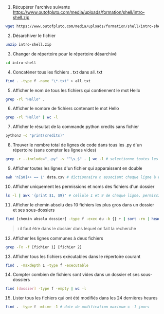 1. Récupérer l'archive suivante https://www.outofpluto.com/media/uploads/formation/shell/intro-shell.zip

```sh
wget https://www.outofpluto.com/media/uploads/formation/shell/intro-shell.zip
```

2. Désarchiver le fichier

```sh
unzip intro-shell.zip
```

3. Changer de répertoire pour le répertoire désarchivé

```sh
cd intro-shell
```

4. Concaténer tous les fichiers . txt dans all. txt

```sh
find . -type f -name "\*.txt" > all.txt
```

5. Afficher le nom de tous les fichiers qui contiennent le mot Hello

```sh
grep -rl "Hello" .
```

6. Afficher le nombre de fichiers contenant le mot Hello

```sh
grep -rl "Hello" | wc -l
```

7. Afficher le résultat de la commande python credits sans fichier

```sh
python3 -c "print(credits)"
```

8. Trouver le nombre total de lignes de code dans tous les .py d'un répertoire (sans compter les lignes vides)

```sh
grep -r --include="_.py" -v "^\s_$" . | wc -l # selectionne toutes les lignes sauf celles matchant le regex
```

9. Afficher toutes les lignes d'un fichier qui apparaissent en double

```sh
awk 'n[$0]++ == 1' data.csv # dictionnaire n associant chaque ligne à un chiffre qui s'incrémente
```

10. Afficher uniquement les permissions et noms des fichiers d'un dossier

```sh
ls -l | awk '{print $1, $9}' # cellule 1 et 9 de chaque ligne, permissions et nom
```

11. Afficher le chemin absolu des 10 fichiers les plus gros dans un dossier et ses sous-dossiers

```sh
find [chemin absolu dossier] -type f -exec du -b {} + | sort -rn | head -n 10 # $(pwd) pour chemin absolu dans le find, puis on tri par taille, puis on select les 10 premiers
```

> ℹ️ il faut être dans le dossier dans lequel on fait la recherche

12. Afficher les lignes communes à deux fichiers

```sh
grep -Fx -f [fichier 1] [fichier 2]
```

13. Afficher tous les fichiers exécutables dans le répertoire courant

```sh
find . -maxdepth 1 -type f -executable
```

14. Compter combien de fichiers sont vides dans un dossier et ses sous-dossiers

```sh
find [dossier] -type f -empty | wc -l
```

15. Lister tous les fichiers qui ont été modifiés dans les 24 dernières heures

```sh
find . -type f -mtime -1 # date de modification maximum = -1 jours
```

